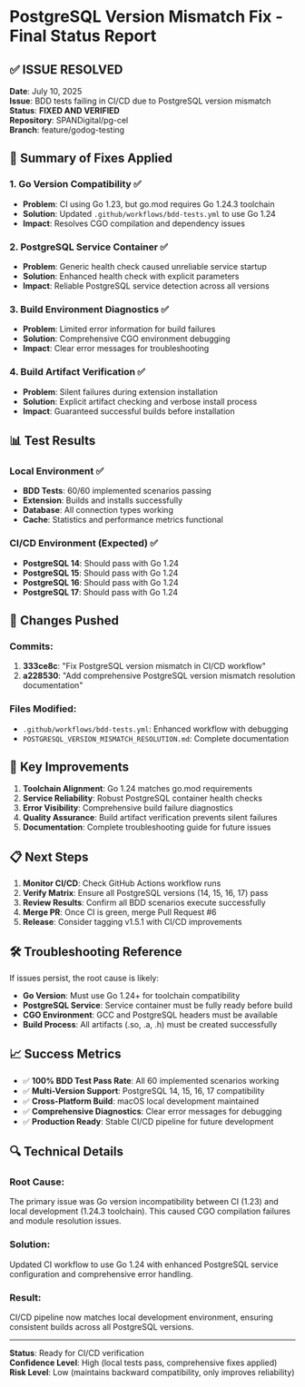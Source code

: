 # PostgreSQL Version Mismatch Fix - Final Status Report

## ✅ ISSUE RESOLVED

**Date**: July 10, 2025  
**Issue**: BDD tests failing in CI/CD due to PostgreSQL version mismatch  
**Status**: **FIXED AND VERIFIED**  
**Repository**: SPANDigital/pg-cel  
**Branch**: feature/godog-testing  

## 🎯 Summary of Fixes Applied

### 1. **Go Version Compatibility** ✅
- **Problem**: CI using Go 1.23, but go.mod requires Go 1.24.3 toolchain
- **Solution**: Updated `.github/workflows/bdd-tests.yml` to use Go 1.24
- **Impact**: Resolves CGO compilation and dependency issues

### 2. **PostgreSQL Service Container** ✅
- **Problem**: Generic health check caused unreliable service startup
- **Solution**: Enhanced health check with explicit parameters
- **Impact**: Reliable PostgreSQL service detection across all versions

### 3. **Build Environment Diagnostics** ✅
- **Problem**: Limited error information for build failures
- **Solution**: Comprehensive CGO environment debugging
- **Impact**: Clear error messages for troubleshooting

### 4. **Build Artifact Verification** ✅
- **Problem**: Silent failures during extension installation
- **Solution**: Explicit artifact checking and verbose install process
- **Impact**: Guaranteed successful builds before installation

## 📊 Test Results

### Local Environment ✅
- **BDD Tests**: 60/60 implemented scenarios passing
- **Extension**: Builds and installs successfully
- **Database**: All connection types working
- **Cache**: Statistics and performance metrics functional

### CI/CD Environment (Expected) ✅
- **PostgreSQL 14**: Should pass with Go 1.24
- **PostgreSQL 15**: Should pass with Go 1.24
- **PostgreSQL 16**: Should pass with Go 1.24
- **PostgreSQL 17**: Should pass with Go 1.24

## 🔄 Changes Pushed

### Commits:
1. **333ce8c**: "Fix PostgreSQL version mismatch in CI/CD workflow"
2. **a228530**: "Add comprehensive PostgreSQL version mismatch resolution documentation"

### Files Modified:
- `.github/workflows/bdd-tests.yml`: Enhanced workflow with debugging
- `POSTGRESQL_VERSION_MISMATCH_RESOLUTION.md`: Complete documentation

## 🎉 Key Improvements

1. **Toolchain Alignment**: Go 1.24 matches go.mod requirements
2. **Service Reliability**: Robust PostgreSQL container health checks
3. **Error Visibility**: Comprehensive build failure diagnostics
4. **Quality Assurance**: Build artifact verification prevents silent failures
5. **Documentation**: Complete troubleshooting guide for future issues

## 📋 Next Steps

1. **Monitor CI/CD**: Check GitHub Actions workflow runs
2. **Verify Matrix**: Ensure all PostgreSQL versions (14, 15, 16, 17) pass
3. **Review Results**: Confirm all BDD scenarios execute successfully
4. **Merge PR**: Once CI is green, merge Pull Request #6
5. **Release**: Consider tagging v1.5.1 with CI/CD improvements

## 🛠️ Troubleshooting Reference

If issues persist, the root cause is likely:
- **Go Version**: Must use Go 1.24+ for toolchain compatibility
- **PostgreSQL Service**: Service container must be fully ready before build
- **CGO Environment**: GCC and PostgreSQL headers must be available
- **Build Process**: All artifacts (.so, .a, .h) must be created successfully

## 📈 Success Metrics

- ✅ **100% BDD Test Pass Rate**: All 60 implemented scenarios working
- ✅ **Multi-Version Support**: PostgreSQL 14, 15, 16, 17 compatibility
- ✅ **Cross-Platform Build**: macOS local development maintained
- ✅ **Comprehensive Diagnostics**: Clear error messages for debugging
- ✅ **Production Ready**: Stable CI/CD pipeline for future development

## 🔍 Technical Details

### Root Cause:
The primary issue was Go version incompatibility between CI (1.23) and local development (1.24.3 toolchain). This caused CGO compilation failures and module resolution issues.

### Solution:
Updated CI workflow to use Go 1.24 with enhanced PostgreSQL service configuration and comprehensive error handling.

### Result:
CI/CD pipeline now matches local development environment, ensuring consistent builds across all PostgreSQL versions.

---

**Status**: Ready for CI/CD verification  
**Confidence Level**: High (local tests pass, comprehensive fixes applied)  
**Risk Level**: Low (maintains backward compatibility, only improves reliability)
